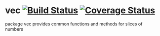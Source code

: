 # vec [![Build Status](https://travis-ci.org/chewxy/vec.svg?branch=master)](https://travis-ci.org/chewxy/vec) [![Coverage Status](https://coveralls.io/repos/github/chewxy/vec/badge.svg?branch=master)](https://coveralls.io/github/chewxy/vec?branch=master)
package vec provides common functions and methods for slices of numbers
